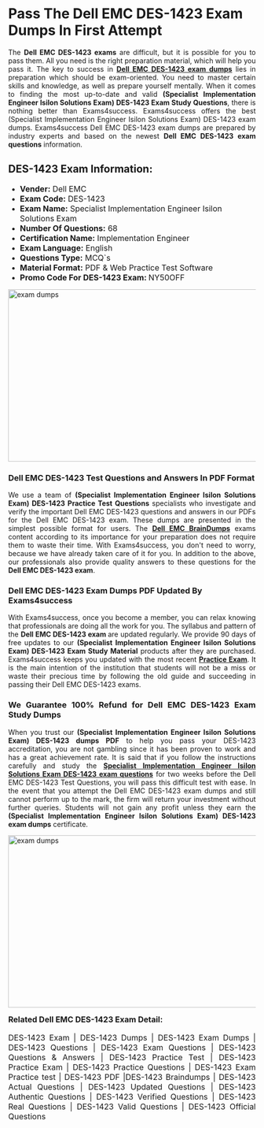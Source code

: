 <h1><strong><strong>Pass The Dell EMC DES-1423 Exam Dumps In First Attempt</strong></strong></h1> <p style="text-align:justify">The <strong>Dell EMC DES-1423 exams</strong> are difficult, but it is possible for you to pass them. All you need is the right preparation material, which will help you pass it. The key to success in <a href="https://www.exams4success.com/dell-emc/des-1423-pdf-exam-dumps"><strong>Dell EMC DES-1423 exam dumps</strong></a> lies in preparation which should be exam-oriented. You need to master certain skills and knowledge, as well as prepare yourself mentally. When it comes to finding the most up-to-date and valid <strong>(Specialist Implementation Engineer Isilon Solutions Exam) DES-1423 Exam Study Questions</strong>, there is nothing better than Exams4success. Exams4success offers the best (Specialist Implementation Engineer Isilon Solutions Exam) DES-1423 exam dumps. Exams4success Dell EMC DES-1423 exam dumps are prepared by industry experts and based on the newest <strong>Dell EMC DES-1423 exam questions</strong> information.</p> <h2><strong><strong>DES-1423 Exam Information:</strong></strong></h2> <ul> <li><span style="font-size:16px"><strong>Vender:</strong> Dell EMC</span></li> <li><span style="font-size:16px"><strong>Exam Code:</strong> DES-1423</span></li> <li><span style="font-size:16px"><strong>Exam Name:</strong> Specialist Implementation Engineer Isilon Solutions Exam</span></li> <li><span style="font-size:16px"><strong>Number Of Questions:</strong> 68</span></li> <li><span style="font-size:16px"><strong>Certification Name:</strong> Implementation Engineer</span></li> <li><span style="font-size:16px"><strong>Exam Language:</strong> English</span></li> <li><span style="font-size:16px"><strong>Questions Type:</strong> MCQ`s</span></li> <li><span style="font-size:16px"><strong>Material Format:</strong> PDF & Web Practice Test Software</span></li> <li><span style="font-size:16px"><strong>Promo Code For DES-1423 Exam: </strong>NY50OFF</span></li> </ul> <p><a href="https://www.exams4success.com/dell-emc/des-1423-pdf-exam-dumps" rel="no-follow"><img alt="exam dumps" src="https://www.certcollections.com/uploads/content/infrist1.png" style="height:350px; width:750px" /></a></p> <h3><strong>Dell EMC DES-1423 Test Questions and Answers In PDF Format</strong></h3> <p style="text-align:justify">We use a team of <strong>(Specialist Implementation Engineer Isilon Solutions Exam) DES-1423 Practice Test Questions</strong> specialists who investigate and verify the important Dell EMC DES-1423 questions and answers in our PDFs for the Dell EMC DES-1423 exam. These dumps are presented in the simplest possible format for users. The <a href="https://www.exams4success.com/dell-emc-exam-dumps"><strong>Dell EMC BrainDumps</strong></a> exams content according to its importance for your preparation does not require them to waste their time. With Exams4success, you don't need to worry, because we have already taken care of it for you. In addition to the above, our professionals also provide quality answers to these questions for the<strong> Dell EMC DES-1423 exam</strong>.</p> <h3><strong> Dell EMC DES-1423 Exam Dumps PDF Updated By Exams4success</strong></h3> <p style="text-align:justify">With Exams4success, once you become a member, you can relax knowing that professionals are doing all the work for you. The syllabus and pattern of the <strong>Dell EMC DES-1423 exam </strong>are updated regularly. We provide 90 days of free updates to our <strong>(Specialist Implementation Engineer Isilon Solutions Exam) DES-1423 Exam Study Material</strong> products after they are purchased. Exams4success keeps you updated with the most recent <a href="https://www.exams4success.com/"><strong>Practice Exam</strong></a>. It is the main intention of the institution that students will not be a miss or waste their precious time by following the old guide and succeeding in passing their Dell EMC DES-1423 exams.</p> <h3 style="text-align:justify"><strong>We Guarantee 100% Refund for Dell EMC DES-1423 Exam Study Dumps</strong></h3> <p style="text-align:justify">When you trust our <strong>(Specialist Implementation Engineer Isilon Solutions Exam) DES-1423 dumps PDF</strong> to help you pass your DES-1423 accreditation, you are not gambling since it has been proven to work and has a great achievement rate. It is said that if you follow the instructions carefully and study the <a href="https://www.exams4success.com/dell-emc/des-1423-pdf-exam-dumps"><strong>Specialist Implementation Engineer Isilon Solutions Exam DES-1423 exam questions</strong></a> for two weeks before the Dell EMC DES-1423 Test Questions, you will pass this difficult test with ease. In the event that you attempt the Dell EMC DES-1423 exam dumps and still cannot perform up to the mark, the firm will return your investment without further queries. Students will not gain any profit unless they earn the <strong>(Specialist Implementation Engineer Isilon Solutions Exam) DES-1423 exam dumps</strong> certificate.</p> <p style="text-align:justify"><a href="https://www.exams4success.com/dell-emc/des-1423-pdf-exam-dumps" rel="no-follow"><img alt="exam dumps" src="https://www.certcollections.com/uploads/content/free_demo1.png" style="height:350px; width:750px" /></a></p> <p style="text-align:justify"><span style="font-size:16px"><strong>Related Dell EMC DES-1423 Exam Detail:</strong></span><br /> <br /> <span style="font-size:16px">DES-1423 Exam | DES-1423 Dumps | DES-1423 Exam Dumps | DES-1423 Questions | DES-1423 Exam Questions | DES-1423 Questions & Answers | DES-1423 Practice Test | DES-1423 Practice Exam | DES-1423 Practice Questions | DES-1423 Exam Practice test | DES-1423 PDF |DES-1423 Braindumps | DES-1423 Actual Questions | DES-1423 Updated Questions | DES-1423 Authentic Questions | DES-1423 Verified Questions | DES-1423 Real Questions | DES-1423 Valid Questions | DES-1423 Official Questions</span></p>
